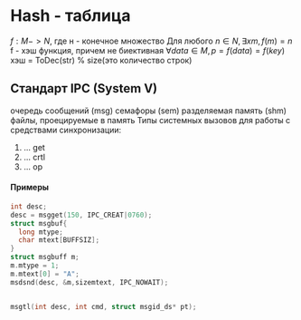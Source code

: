 # Hash - таблица
$f: M -> N$, где н - конечное множество
Для любого $n \in N, \exists x m, f(m) = n$
f - хэш функция, причем не биективная
$\forall data \in M, p = f(data) = f(key)$
хэш = ToDec(str) % size(это количество строк)
## Стандарт IPC (System V)
очередь сообщений (msg)
семафоры (sem)
разделяемая память (shm)
файлы, проецируемые в память
Типы системных вызовов для работы с средствами синхронизации:
1. ... get
2. ... crtl
3. ... op

#### Примеры
```c
int desc;
desc = msgget(150, IPC_CREAT|0760);
struct msgbuf{
  long mtype;
  char mtext[BUFFSIZ];
}
struct msgbuff m;
m.mtype = 1;
m.mtext[0] = "A";
msdsnd(desc, &m,sizemtext, IPC_NOWAIT);


msgtl(int desc, int cmd, struct msgid_ds* pt);
```
